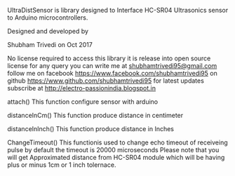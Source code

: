  UltraDistSensor is library designed to Interface 
 HC-SR04 Ultrasonics sensor to Arduino microcontrollers.
 
 Designed and developed by
 
 Shubham Trivedi on Oct 2017
 
 No license required to access this library it is release into open source 
 license
 for any query you can write me at 
 shubhamtrivedi95@gmail.com
 follow me on facebook https://www.facebook.com/shubhamtrivedi95
 on github https://www.github.com/shubhamtrivedi95
 for latest updates subscribe at http://electro-passionindia.blogspot.in
   
 attach()         This function configure sensor with arduino

 distanceInCm()   This function produce distance in centimeter
 
 distanceInInch() This function produce distance in Inches 
 
 ChangeTimeout()  This functionis used to change echo timeout of receiveing pulse
                  by default the timeout is 20000 microseconds
 Please note that you will get Approximated distance from HC-SR04 module which will be having plus or minus 1cm or 1 inch tolernace. 
